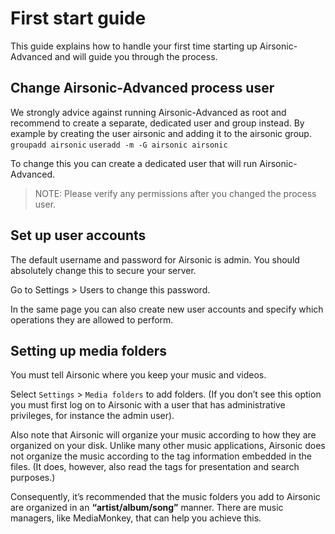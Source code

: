 # First start guide

This guide explains how to handle your first time starting up Airsonic-Advanced and will guide you through the process.

## Change Airsonic-Advanced process user

We strongly advice against running Airsonic-Advanced as root and recommend to create a separate, dedicated user and group instead.
By example by creating the user airsonic and adding it to the airsonic group. 
`groupadd airsonic`
`useradd -m -G airsonic airsonic`

To change this you can create a dedicated user that will run Airsonic-Advanced.

> NOTE: Please verify any permissions after you changed the process user.

## Set up user accounts

The default username and password for Airsonic is admin. You should absolutely change this to secure your server.

Go to Settings > Users to change this password.

In the same page you can also create new user accounts and specify which operations they are allowed to perform.

## Setting up media folders

You must tell Airsonic where you keep your music and videos.

Select `Settings` > `Media folders` to add folders. (If you don’t see this option you must first log on to Airsonic with a user that has administrative privileges, for instance the admin user).

Also note that Airsonic will organize your music according to how they are organized on your disk. Unlike many other music applications, Airsonic does not organize the music according to the tag information embedded in the files. (It does, however, also read the tags for presentation and search purposes.)

Consequently, it’s recommended that the music folders you add to Airsonic are organized in an **“artist/album/song”** manner. There are music managers, like MediaMonkey, that can help you achieve this.
